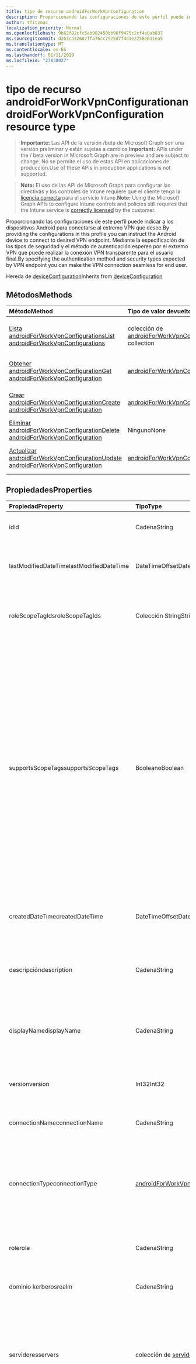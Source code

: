 ```yaml
---
title: tipo de recurso androidForWorkVpnConfiguration
description: Proporcionando las configuraciones de este perfil puede indicar a los dispositivos Android para conectarse al extremo VPN que desee. Mediante la especificación de los tipos de seguridad y el método de autenticación esperen por el extremo VPN que puede realizar la conexión VPN transparente para el usuario final.
author: tfitzmac
localization_priority: Normal
ms.openlocfilehash: 9b62f82cfc5ab982450bb96f9475c2cf4e0ab837
ms.sourcegitcommit: d2b3ca32602ffa76cc7925d7f4d1e2258e611ea5
ms.translationtype: MT
ms.contentlocale: es-ES
ms.lasthandoff: 01/11/2019
ms.locfileid: "27838027"
---
```

# <a name="androidforworkvpnconfiguration-resource-type"></a><span data-ttu-id="d7d5a-104">tipo de recurso androidForWorkVpnConfiguration</span><span class="sxs-lookup"><span data-stu-id="d7d5a-104">androidForWorkVpnConfiguration resource type</span></span>

> <span data-ttu-id="d7d5a-105">**Importante:** Las API de la versión /beta de Microsoft Graph son una versión preliminar y están sujetas a cambios.</span><span class="sxs-lookup"><span data-stu-id="d7d5a-105">**Important:** APIs under the / beta version in Microsoft Graph are in preview and are subject to change.</span></span> <span data-ttu-id="d7d5a-106">No se permite el uso de estas API en aplicaciones de producción.</span><span class="sxs-lookup"><span data-stu-id="d7d5a-106">Use of these APIs in production applications is not supported.</span></span>

> <span data-ttu-id="d7d5a-107">**Nota:** El uso de las API de Microsoft Graph para configurar las directivas y los controles de Intune requiere que el cliente tenga la [licencia correcta](https://go.microsoft.com/fwlink/?linkid=839381) para el servicio Intune.</span><span class="sxs-lookup"><span data-stu-id="d7d5a-107">**Note:** Using the Microsoft Graph APIs to configure Intune controls and policies still requires that the Intune service is [correctly licensed](https://go.microsoft.com/fwlink/?linkid=839381) by the customer.</span></span>

<span data-ttu-id="d7d5a-108">Proporcionando las configuraciones de este perfil puede indicar a los dispositivos Android para conectarse al extremo VPN que desee.</span><span class="sxs-lookup"><span data-stu-id="d7d5a-108">By providing the configurations in this profile you can instruct the Android device to connect to desired VPN endpoint.</span></span> <span data-ttu-id="d7d5a-109">Mediante la especificación de los tipos de seguridad y el método de autenticación esperen por el extremo VPN que puede realizar la conexión VPN transparente para el usuario final.</span><span class="sxs-lookup"><span data-stu-id="d7d5a-109">By specifying the authentication method and security types expected by VPN endpoint you can make the VPN connection seamless for end user.</span></span>

<span data-ttu-id="d7d5a-110">Hereda de [deviceConfiguration](../resources/intune-deviceconfig-deviceconfiguration.md)</span><span class="sxs-lookup"><span data-stu-id="d7d5a-110">Inherits from [deviceConfiguration](../resources/intune-deviceconfig-deviceconfiguration.md)</span></span>

## <a name="methods"></a><span data-ttu-id="d7d5a-111">Métodos</span><span class="sxs-lookup"><span data-stu-id="d7d5a-111">Methods</span></span>
|<span data-ttu-id="d7d5a-112">Método</span><span class="sxs-lookup"><span data-stu-id="d7d5a-112">Method</span></span>|<span data-ttu-id="d7d5a-113">Tipo de valor devuelto</span><span class="sxs-lookup"><span data-stu-id="d7d5a-113">Return Type</span></span>|<span data-ttu-id="d7d5a-114">Descripción</span><span class="sxs-lookup"><span data-stu-id="d7d5a-114">Description</span></span>|
|:---|:---|:---|
|[<span data-ttu-id="d7d5a-115">Lista androidForWorkVpnConfigurations</span><span class="sxs-lookup"><span data-stu-id="d7d5a-115">List androidForWorkVpnConfigurations</span></span>](../api/intune-deviceconfig-androidforworkvpnconfiguration-list.md)|<span data-ttu-id="d7d5a-116">colección de [androidForWorkVpnConfiguration](../resources/intune-deviceconfig-androidforworkvpnconfiguration.md)</span><span class="sxs-lookup"><span data-stu-id="d7d5a-116">[androidForWorkVpnConfiguration](../resources/intune-deviceconfig-androidforworkvpnconfiguration.md) collection</span></span>|<span data-ttu-id="d7d5a-117">Propiedades de la lista y relaciones de los objetos [androidForWorkVpnConfiguration](../resources/intune-deviceconfig-androidforworkvpnconfiguration.md) .</span><span class="sxs-lookup"><span data-stu-id="d7d5a-117">List properties and relationships of the [androidForWorkVpnConfiguration](../resources/intune-deviceconfig-androidforworkvpnconfiguration.md) objects.</span></span>|
|[<span data-ttu-id="d7d5a-118">Obtener androidForWorkVpnConfiguration</span><span class="sxs-lookup"><span data-stu-id="d7d5a-118">Get androidForWorkVpnConfiguration</span></span>](../api/intune-deviceconfig-androidforworkvpnconfiguration-get.md)|[<span data-ttu-id="d7d5a-119">androidForWorkVpnConfiguration</span><span class="sxs-lookup"><span data-stu-id="d7d5a-119">androidForWorkVpnConfiguration</span></span>](../resources/intune-deviceconfig-androidforworkvpnconfiguration.md)|<span data-ttu-id="d7d5a-120">Leer las propiedades y las relaciones del objeto [androidForWorkVpnConfiguration](../resources/intune-deviceconfig-androidforworkvpnconfiguration.md) .</span><span class="sxs-lookup"><span data-stu-id="d7d5a-120">Read properties and relationships of the [androidForWorkVpnConfiguration](../resources/intune-deviceconfig-androidforworkvpnconfiguration.md) object.</span></span>|
|[<span data-ttu-id="d7d5a-121">Crear androidForWorkVpnConfiguration</span><span class="sxs-lookup"><span data-stu-id="d7d5a-121">Create androidForWorkVpnConfiguration</span></span>](../api/intune-deviceconfig-androidforworkvpnconfiguration-create.md)|[<span data-ttu-id="d7d5a-122">androidForWorkVpnConfiguration</span><span class="sxs-lookup"><span data-stu-id="d7d5a-122">androidForWorkVpnConfiguration</span></span>](../resources/intune-deviceconfig-androidforworkvpnconfiguration.md)|<span data-ttu-id="d7d5a-123">Crear un nuevo objeto [androidForWorkVpnConfiguration](../resources/intune-deviceconfig-androidforworkvpnconfiguration.md) .</span><span class="sxs-lookup"><span data-stu-id="d7d5a-123">Create a new [androidForWorkVpnConfiguration](../resources/intune-deviceconfig-androidforworkvpnconfiguration.md) object.</span></span>|
|[<span data-ttu-id="d7d5a-124">Eliminar androidForWorkVpnConfiguration</span><span class="sxs-lookup"><span data-stu-id="d7d5a-124">Delete androidForWorkVpnConfiguration</span></span>](../api/intune-deviceconfig-androidforworkvpnconfiguration-delete.md)|<span data-ttu-id="d7d5a-125">Ninguno</span><span class="sxs-lookup"><span data-stu-id="d7d5a-125">None</span></span>|<span data-ttu-id="d7d5a-126">Elimina un [androidForWorkVpnConfiguration](../resources/intune-deviceconfig-androidforworkvpnconfiguration.md).</span><span class="sxs-lookup"><span data-stu-id="d7d5a-126">Deletes a [androidForWorkVpnConfiguration](../resources/intune-deviceconfig-androidforworkvpnconfiguration.md).</span></span>|
|[<span data-ttu-id="d7d5a-127">Actualizar androidForWorkVpnConfiguration</span><span class="sxs-lookup"><span data-stu-id="d7d5a-127">Update androidForWorkVpnConfiguration</span></span>](../api/intune-deviceconfig-androidforworkvpnconfiguration-update.md)|[<span data-ttu-id="d7d5a-128">androidForWorkVpnConfiguration</span><span class="sxs-lookup"><span data-stu-id="d7d5a-128">androidForWorkVpnConfiguration</span></span>](../resources/intune-deviceconfig-androidforworkvpnconfiguration.md)|<span data-ttu-id="d7d5a-129">Actualizar las propiedades de un objeto [androidForWorkVpnConfiguration](../resources/intune-deviceconfig-androidforworkvpnconfiguration.md) .</span><span class="sxs-lookup"><span data-stu-id="d7d5a-129">Update the properties of a [androidForWorkVpnConfiguration](../resources/intune-deviceconfig-androidforworkvpnconfiguration.md) object.</span></span>|

## <a name="properties"></a><span data-ttu-id="d7d5a-130">Propiedades</span><span class="sxs-lookup"><span data-stu-id="d7d5a-130">Properties</span></span>
|<span data-ttu-id="d7d5a-131">Propiedad</span><span class="sxs-lookup"><span data-stu-id="d7d5a-131">Property</span></span>|<span data-ttu-id="d7d5a-132">Tipo</span><span class="sxs-lookup"><span data-stu-id="d7d5a-132">Type</span></span>|<span data-ttu-id="d7d5a-133">Descripción</span><span class="sxs-lookup"><span data-stu-id="d7d5a-133">Description</span></span>|
|:---|:---|:---|
|<span data-ttu-id="d7d5a-134">id</span><span class="sxs-lookup"><span data-stu-id="d7d5a-134">id</span></span>|<span data-ttu-id="d7d5a-135">Cadena</span><span class="sxs-lookup"><span data-stu-id="d7d5a-135">String</span></span>|<span data-ttu-id="d7d5a-136">Clave de la entidad.</span><span class="sxs-lookup"><span data-stu-id="d7d5a-136">Key of the entity.</span></span> <span data-ttu-id="d7d5a-137">Heredado de [deviceConfiguration](../resources/intune-deviceconfig-deviceconfiguration.md)</span><span class="sxs-lookup"><span data-stu-id="d7d5a-137">Inherited from [deviceConfiguration](../resources/intune-deviceconfig-deviceconfiguration.md)</span></span>|
|<span data-ttu-id="d7d5a-138">lastModifiedDateTime</span><span class="sxs-lookup"><span data-stu-id="d7d5a-138">lastModifiedDateTime</span></span>|<span data-ttu-id="d7d5a-139">DateTimeOffset</span><span class="sxs-lookup"><span data-stu-id="d7d5a-139">DateTimeOffset</span></span>|<span data-ttu-id="d7d5a-140">Fecha y hora en la que se modificó el objeto por última vez.</span><span class="sxs-lookup"><span data-stu-id="d7d5a-140">DateTime the object was last modified.</span></span> <span data-ttu-id="d7d5a-141">Heredado de [deviceConfiguration](../resources/intune-deviceconfig-deviceconfiguration.md)</span><span class="sxs-lookup"><span data-stu-id="d7d5a-141">Inherited from [deviceConfiguration](../resources/intune-deviceconfig-deviceconfiguration.md)</span></span>|
|<span data-ttu-id="d7d5a-142">roleScopeTagIds</span><span class="sxs-lookup"><span data-stu-id="d7d5a-142">roleScopeTagIds</span></span>|<span data-ttu-id="d7d5a-143">Colección String</span><span class="sxs-lookup"><span data-stu-id="d7d5a-143">String collection</span></span>|<span data-ttu-id="d7d5a-144">Lista de etiquetas de ámbito para esta instancia de entidad.</span><span class="sxs-lookup"><span data-stu-id="d7d5a-144">List of Scope Tags for this Entity instance.</span></span> <span data-ttu-id="d7d5a-145">Heredado de [deviceConfiguration](../resources/intune-deviceconfig-deviceconfiguration.md)</span><span class="sxs-lookup"><span data-stu-id="d7d5a-145">Inherited from [deviceConfiguration](../resources/intune-deviceconfig-deviceconfiguration.md)</span></span>|
|<span data-ttu-id="d7d5a-146">supportsScopeTags</span><span class="sxs-lookup"><span data-stu-id="d7d5a-146">supportsScopeTags</span></span>|<span data-ttu-id="d7d5a-147">Booleano</span><span class="sxs-lookup"><span data-stu-id="d7d5a-147">Boolean</span></span>|<span data-ttu-id="d7d5a-148">Indica si la configuración del dispositivo subyacente admite la asignación de etiquetas de ámbito.</span><span class="sxs-lookup"><span data-stu-id="d7d5a-148">Indicates whether or not the underlying Device Configuration supports the assignment of scope tags.</span></span> <span data-ttu-id="d7d5a-149">No se permite la asignación a la propiedad ScopeTags cuando este valor es false y entidades no estará visibles para los usuarios con ámbito.</span><span class="sxs-lookup"><span data-stu-id="d7d5a-149">Assigning to the ScopeTags property is not allowed when this value is false and entities will not be visible to scoped users.</span></span> <span data-ttu-id="d7d5a-150">Esto se produce para las directivas de heredado creadas en Silverlight y se puede resolver por eliminar y volver a crear la directiva en el Portal de Azure.</span><span class="sxs-lookup"><span data-stu-id="d7d5a-150">This occurs for Legacy policies created in Silverlight and can be resolved by deleting and recreating the policy in the Azure Portal.</span></span> <span data-ttu-id="d7d5a-151">Esta propiedad es de sólo lectura.</span><span class="sxs-lookup"><span data-stu-id="d7d5a-151">This property is read-only.</span></span> <span data-ttu-id="d7d5a-152">Heredado de [deviceConfiguration](../resources/intune-deviceconfig-deviceconfiguration.md)</span><span class="sxs-lookup"><span data-stu-id="d7d5a-152">Inherited from [deviceConfiguration](../resources/intune-deviceconfig-deviceconfiguration.md)</span></span>|
|<span data-ttu-id="d7d5a-153">createdDateTime</span><span class="sxs-lookup"><span data-stu-id="d7d5a-153">createdDateTime</span></span>|<span data-ttu-id="d7d5a-154">DateTimeOffset</span><span class="sxs-lookup"><span data-stu-id="d7d5a-154">DateTimeOffset</span></span>|<span data-ttu-id="d7d5a-155">Fecha y hora en la que se creó el objeto.</span><span class="sxs-lookup"><span data-stu-id="d7d5a-155">DateTime the object was created.</span></span> <span data-ttu-id="d7d5a-156">Heredado de [deviceConfiguration](../resources/intune-deviceconfig-deviceconfiguration.md)</span><span class="sxs-lookup"><span data-stu-id="d7d5a-156">Inherited from [deviceConfiguration](../resources/intune-deviceconfig-deviceconfiguration.md)</span></span>|
|<span data-ttu-id="d7d5a-157">descripción</span><span class="sxs-lookup"><span data-stu-id="d7d5a-157">description</span></span>|<span data-ttu-id="d7d5a-158">Cadena</span><span class="sxs-lookup"><span data-stu-id="d7d5a-158">String</span></span>|<span data-ttu-id="d7d5a-159">Descripción proporcionada por el administrador de la configuración del dispositivo.</span><span class="sxs-lookup"><span data-stu-id="d7d5a-159">Admin provided description of the Device Configuration.</span></span> <span data-ttu-id="d7d5a-160">Heredado de [deviceConfiguration](../resources/intune-deviceconfig-deviceconfiguration.md)</span><span class="sxs-lookup"><span data-stu-id="d7d5a-160">Inherited from [deviceConfiguration](../resources/intune-deviceconfig-deviceconfiguration.md)</span></span>|
|<span data-ttu-id="d7d5a-161">displayName</span><span class="sxs-lookup"><span data-stu-id="d7d5a-161">displayName</span></span>|<span data-ttu-id="d7d5a-162">Cadena</span><span class="sxs-lookup"><span data-stu-id="d7d5a-162">String</span></span>|<span data-ttu-id="d7d5a-163">Nombre proporcionado por el administrador de la configuración del dispositivo.</span><span class="sxs-lookup"><span data-stu-id="d7d5a-163">Admin provided name of the device configuration.</span></span> <span data-ttu-id="d7d5a-164">Heredado de [deviceConfiguration](../resources/intune-deviceconfig-deviceconfiguration.md)</span><span class="sxs-lookup"><span data-stu-id="d7d5a-164">Inherited from [deviceConfiguration](../resources/intune-deviceconfig-deviceconfiguration.md)</span></span>|
|<span data-ttu-id="d7d5a-165">version</span><span class="sxs-lookup"><span data-stu-id="d7d5a-165">version</span></span>|<span data-ttu-id="d7d5a-166">Int32</span><span class="sxs-lookup"><span data-stu-id="d7d5a-166">Int32</span></span>|<span data-ttu-id="d7d5a-167">Versión de la configuración del dispositivo.</span><span class="sxs-lookup"><span data-stu-id="d7d5a-167">Version of the device configuration.</span></span> <span data-ttu-id="d7d5a-168">Heredado de [deviceConfiguration](../resources/intune-deviceconfig-deviceconfiguration.md)</span><span class="sxs-lookup"><span data-stu-id="d7d5a-168">Inherited from [deviceConfiguration](../resources/intune-deviceconfig-deviceconfiguration.md)</span></span>|
|<span data-ttu-id="d7d5a-169">connectionName</span><span class="sxs-lookup"><span data-stu-id="d7d5a-169">connectionName</span></span>|<span data-ttu-id="d7d5a-170">Cadena</span><span class="sxs-lookup"><span data-stu-id="d7d5a-170">String</span></span>|<span data-ttu-id="d7d5a-171">Nombre de la conexión que se muestra al usuario.</span><span class="sxs-lookup"><span data-stu-id="d7d5a-171">Connection name displayed to the user.</span></span>|
|<span data-ttu-id="d7d5a-172">connectionType</span><span class="sxs-lookup"><span data-stu-id="d7d5a-172">connectionType</span></span>|[<span data-ttu-id="d7d5a-173">androidForWorkVpnConnectionType</span><span class="sxs-lookup"><span data-stu-id="d7d5a-173">androidForWorkVpnConnectionType</span></span>](../resources/intune-deviceconfig-androidforworkvpnconnectiontype.md)|<span data-ttu-id="d7d5a-174">Tipo de conexión.</span><span class="sxs-lookup"><span data-stu-id="d7d5a-174">Connection type.</span></span> <span data-ttu-id="d7d5a-175">Los valores posibles son: `ciscoAnyConnect`, `pulseSecure`, `f5EdgeClient`, `dellSonicWallMobileConnect`, `checkPointCapsuleVpn`, `citrix`.</span><span class="sxs-lookup"><span data-stu-id="d7d5a-175">Possible values are: `ciscoAnyConnect`, `pulseSecure`, `f5EdgeClient`, `dellSonicWallMobileConnect`, `checkPointCapsuleVpn`, `citrix`.</span></span>|
|<span data-ttu-id="d7d5a-176">role</span><span class="sxs-lookup"><span data-stu-id="d7d5a-176">role</span></span>|<span data-ttu-id="d7d5a-177">Cadena</span><span class="sxs-lookup"><span data-stu-id="d7d5a-177">String</span></span>|<span data-ttu-id="d7d5a-178">Función de tipo de conexión se establece en impulsos seguro.</span><span class="sxs-lookup"><span data-stu-id="d7d5a-178">Role when connection type is set to Pulse Secure.</span></span>|
|<span data-ttu-id="d7d5a-179">dominio kerberos</span><span class="sxs-lookup"><span data-stu-id="d7d5a-179">realm</span></span>|<span data-ttu-id="d7d5a-180">Cadena</span><span class="sxs-lookup"><span data-stu-id="d7d5a-180">String</span></span>|<span data-ttu-id="d7d5a-181">Dominio Kerberos cuando se establece el tipo de conexión a impulsos seguro.</span><span class="sxs-lookup"><span data-stu-id="d7d5a-181">Realm when connection type is set to Pulse Secure.</span></span>|
|<span data-ttu-id="d7d5a-182">servidores</span><span class="sxs-lookup"><span data-stu-id="d7d5a-182">servers</span></span>|<span data-ttu-id="d7d5a-183">colección de [servidor de VPN](../resources/intune-deviceconfig-vpnserver.md)</span><span class="sxs-lookup"><span data-stu-id="d7d5a-183">[vpnServer](../resources/intune-deviceconfig-vpnserver.md) collection</span></span>|<span data-ttu-id="d7d5a-184">Lista de servidores VPN en la red.</span><span class="sxs-lookup"><span data-stu-id="d7d5a-184">List of VPN Servers on the network.</span></span> <span data-ttu-id="d7d5a-185">Asegúrese de que los usuarios finales pueden tener acceso a estas ubicaciones de red.</span><span class="sxs-lookup"><span data-stu-id="d7d5a-185">Make sure end users can access these network locations.</span></span> <span data-ttu-id="d7d5a-186">Esta colección puede contener un máximo de 500 elementos.</span><span class="sxs-lookup"><span data-stu-id="d7d5a-186">This collection can contain a maximum of 500 elements.</span></span>|
|<span data-ttu-id="d7d5a-187">huella digital</span><span class="sxs-lookup"><span data-stu-id="d7d5a-187">fingerprint</span></span>|<span data-ttu-id="d7d5a-188">Cadena</span><span class="sxs-lookup"><span data-stu-id="d7d5a-188">String</span></span>|<span data-ttu-id="d7d5a-189">Huella es una cadena que se usará para comprobar el servidor VPN puede ser de confianza, que sólo es aplicable al tipo de conexión es VPN Check Point con cápsula.</span><span class="sxs-lookup"><span data-stu-id="d7d5a-189">Fingerprint is a string that will be used to verify the VPN server can be trusted, which is only applicable when connection type is Check Point Capsule VPN.</span></span>|
|<span data-ttu-id="d7d5a-190">customData</span><span class="sxs-lookup"><span data-stu-id="d7d5a-190">customData</span></span>|<span data-ttu-id="d7d5a-191">colección [keyValue](../resources/intune-deviceconfig-keyvalue.md)</span><span class="sxs-lookup"><span data-stu-id="d7d5a-191">[keyValue](../resources/intune-deviceconfig-keyvalue.md) collection</span></span>|<span data-ttu-id="d7d5a-192">Datos personalizados al tipo de conexión se establece en Citrix.</span><span class="sxs-lookup"><span data-stu-id="d7d5a-192">Custom data when connection type is set to Citrix.</span></span> <span data-ttu-id="d7d5a-193">Esta colección puede contener un máximo de 25 elementos.</span><span class="sxs-lookup"><span data-stu-id="d7d5a-193">This collection can contain a maximum of 25 elements.</span></span>|
|<span data-ttu-id="d7d5a-194">customKeyValueData</span><span class="sxs-lookup"><span data-stu-id="d7d5a-194">customKeyValueData</span></span>|<span data-ttu-id="d7d5a-195">Colección [keyValuePair](../resources/intune-shared-keyvaluepair.md)</span><span class="sxs-lookup"><span data-stu-id="d7d5a-195">[keyValuePair](../resources/intune-shared-keyvaluepair.md) collection</span></span>|<span data-ttu-id="d7d5a-196">Datos personalizados al tipo de conexión se establece en Citrix.</span><span class="sxs-lookup"><span data-stu-id="d7d5a-196">Custom data when connection type is set to Citrix.</span></span> <span data-ttu-id="d7d5a-197">Esta colección puede contener un máximo de 25 elementos.</span><span class="sxs-lookup"><span data-stu-id="d7d5a-197">This collection can contain a maximum of 25 elements.</span></span>|
|<span data-ttu-id="d7d5a-198">authenticationMethod</span><span class="sxs-lookup"><span data-stu-id="d7d5a-198">authenticationMethod</span></span>|[<span data-ttu-id="d7d5a-199">vpnAuthenticationMethod</span><span class="sxs-lookup"><span data-stu-id="d7d5a-199">vpnAuthenticationMethod</span></span>](../resources/intune-deviceconfig-vpnauthenticationmethod.md)|<span data-ttu-id="d7d5a-200">Método de autenticación.</span><span class="sxs-lookup"><span data-stu-id="d7d5a-200">Authentication method.</span></span> <span data-ttu-id="d7d5a-201">Los valores posibles son: `certificate` y `usernameAndPassword`.</span><span class="sxs-lookup"><span data-stu-id="d7d5a-201">Possible values are: `certificate`, `usernameAndPassword`.</span></span>|

## <a name="relationships"></a><span data-ttu-id="d7d5a-202">Relaciones</span><span class="sxs-lookup"><span data-stu-id="d7d5a-202">Relationships</span></span>
|<span data-ttu-id="d7d5a-203">Relación</span><span class="sxs-lookup"><span data-stu-id="d7d5a-203">Relationship</span></span>|<span data-ttu-id="d7d5a-204">Tipo</span><span class="sxs-lookup"><span data-stu-id="d7d5a-204">Type</span></span>|<span data-ttu-id="d7d5a-205">Description</span><span class="sxs-lookup"><span data-stu-id="d7d5a-205">Description</span></span>|
|:---|:---|:---|
|<span data-ttu-id="d7d5a-206">groupAssignments</span><span class="sxs-lookup"><span data-stu-id="d7d5a-206">groupAssignments</span></span>|<span data-ttu-id="d7d5a-207">colección de [deviceConfigurationGroupAssignment](../resources/intune-deviceconfig-deviceconfigurationgroupassignment.md)</span><span class="sxs-lookup"><span data-stu-id="d7d5a-207">[deviceConfigurationGroupAssignment](../resources/intune-deviceconfig-deviceconfigurationgroupassignment.md) collection</span></span>|<span data-ttu-id="d7d5a-208">La lista de asignaciones de grupo para el perfil de configuración del dispositivo.</span><span class="sxs-lookup"><span data-stu-id="d7d5a-208">The list of group assignments for the device configuration profile.</span></span> <span data-ttu-id="d7d5a-209">Heredado de [deviceConfiguration](../resources/intune-deviceconfig-deviceconfiguration.md)</span><span class="sxs-lookup"><span data-stu-id="d7d5a-209">Inherited from [deviceConfiguration](../resources/intune-deviceconfig-deviceconfiguration.md)</span></span>|
|<span data-ttu-id="d7d5a-210">asignaciones</span><span class="sxs-lookup"><span data-stu-id="d7d5a-210">assignments</span></span>|<span data-ttu-id="d7d5a-211">Colección [deviceConfigurationAssignment](../resources/intune-deviceconfig-deviceconfigurationassignment.md)</span><span class="sxs-lookup"><span data-stu-id="d7d5a-211">[deviceConfigurationAssignment](../resources/intune-deviceconfig-deviceconfigurationassignment.md) collection</span></span>|<span data-ttu-id="d7d5a-212">La lista de tareas para el perfil de configuración del dispositivo.</span><span class="sxs-lookup"><span data-stu-id="d7d5a-212">The list of assignments for the device configuration profile.</span></span> <span data-ttu-id="d7d5a-213">Heredado de [deviceConfiguration](../resources/intune-deviceconfig-deviceconfiguration.md)</span><span class="sxs-lookup"><span data-stu-id="d7d5a-213">Inherited from [deviceConfiguration](../resources/intune-deviceconfig-deviceconfiguration.md)</span></span>|
|<span data-ttu-id="d7d5a-214">deviceStatuses</span><span class="sxs-lookup"><span data-stu-id="d7d5a-214">deviceStatuses</span></span>|<span data-ttu-id="d7d5a-215">Colección [deviceConfigurationDeviceStatus](../resources/intune-deviceconfig-deviceconfigurationdevicestatus.md)</span><span class="sxs-lookup"><span data-stu-id="d7d5a-215">[deviceConfigurationDeviceStatus](../resources/intune-deviceconfig-deviceconfigurationdevicestatus.md) collection</span></span>|<span data-ttu-id="d7d5a-216">Estado de instalación de configuración del dispositivo por dispositivo.</span><span class="sxs-lookup"><span data-stu-id="d7d5a-216">Device configuration installation status by device.</span></span> <span data-ttu-id="d7d5a-217">Heredado de [deviceConfiguration](../resources/intune-deviceconfig-deviceconfiguration.md)</span><span class="sxs-lookup"><span data-stu-id="d7d5a-217">Inherited from [deviceConfiguration](../resources/intune-deviceconfig-deviceconfiguration.md)</span></span>|
|<span data-ttu-id="d7d5a-218">userStatuses</span><span class="sxs-lookup"><span data-stu-id="d7d5a-218">userStatuses</span></span>|<span data-ttu-id="d7d5a-219">Colección [deviceConfigurationUserStatus](../resources/intune-deviceconfig-deviceconfigurationuserstatus.md)</span><span class="sxs-lookup"><span data-stu-id="d7d5a-219">[deviceConfigurationUserStatus](../resources/intune-deviceconfig-deviceconfigurationuserstatus.md) collection</span></span>|<span data-ttu-id="d7d5a-220">Estado de instalación de configuración de dispositivo por usuario.</span><span class="sxs-lookup"><span data-stu-id="d7d5a-220">Device configuration installation status by user.</span></span> <span data-ttu-id="d7d5a-221">Heredado de [deviceConfiguration](../resources/intune-deviceconfig-deviceconfiguration.md)</span><span class="sxs-lookup"><span data-stu-id="d7d5a-221">Inherited from [deviceConfiguration](../resources/intune-deviceconfig-deviceconfiguration.md)</span></span>|
|<span data-ttu-id="d7d5a-222">deviceStatusOverview</span><span class="sxs-lookup"><span data-stu-id="d7d5a-222">deviceStatusOverview</span></span>|[<span data-ttu-id="d7d5a-223">deviceConfigurationDeviceOverview</span><span class="sxs-lookup"><span data-stu-id="d7d5a-223">deviceConfigurationDeviceOverview</span></span>](../resources/intune-deviceconfig-deviceconfigurationdeviceoverview.md)|<span data-ttu-id="d7d5a-224">Información general sobre el estado de dispositivos de la configuración de dispositivo. Heredado de [deviceConfiguration](../resources/intune-deviceconfig-deviceconfiguration.md)</span><span class="sxs-lookup"><span data-stu-id="d7d5a-224">Device Configuration devices status overview Inherited from [deviceConfiguration](../resources/intune-deviceconfig-deviceconfiguration.md)</span></span>|
|<span data-ttu-id="d7d5a-225">userStatusOverview</span><span class="sxs-lookup"><span data-stu-id="d7d5a-225">userStatusOverview</span></span>|[<span data-ttu-id="d7d5a-226">deviceConfigurationUserOverview</span><span class="sxs-lookup"><span data-stu-id="d7d5a-226">deviceConfigurationUserOverview</span></span>](../resources/intune-deviceconfig-deviceconfigurationuseroverview.md)|<span data-ttu-id="d7d5a-227">Información general sobre el estado de usuarios de la configuración de dispositivo. Heredado de [deviceConfiguration](../resources/intune-deviceconfig-deviceconfiguration.md)</span><span class="sxs-lookup"><span data-stu-id="d7d5a-227">Device Configuration users status overview Inherited from [deviceConfiguration](../resources/intune-deviceconfig-deviceconfiguration.md)</span></span>|
|<span data-ttu-id="d7d5a-228">deviceSettingStateSummaries</span><span class="sxs-lookup"><span data-stu-id="d7d5a-228">deviceSettingStateSummaries</span></span>|<span data-ttu-id="d7d5a-229">Colección [settingStateDeviceSummary](../resources/intune-deviceconfig-settingstatedevicesummary.md)</span><span class="sxs-lookup"><span data-stu-id="d7d5a-229">[settingStateDeviceSummary](../resources/intune-deviceconfig-settingstatedevicesummary.md) collection</span></span>|<span data-ttu-id="d7d5a-230">Resumen de dispositivo sobre el estado de configuración de la configuración de dispositivo. Heredado de [deviceConfiguration](../resources/intune-deviceconfig-deviceconfiguration.md)</span><span class="sxs-lookup"><span data-stu-id="d7d5a-230">Device Configuration Setting State Device Summary Inherited from [deviceConfiguration](../resources/intune-deviceconfig-deviceconfiguration.md)</span></span>|
|<span data-ttu-id="d7d5a-231">identityCertificate</span><span class="sxs-lookup"><span data-stu-id="d7d5a-231">identityCertificate</span></span>|[<span data-ttu-id="d7d5a-232">androidForWorkCertificateProfileBase</span><span class="sxs-lookup"><span data-stu-id="d7d5a-232">androidForWorkCertificateProfileBase</span></span>](../resources/intune-deviceconfig-androidforworkcertificateprofilebase.md)|<span data-ttu-id="d7d5a-233">Certificado de identidad para la autenticación de cliente al método de autenticación es el certificado.</span><span class="sxs-lookup"><span data-stu-id="d7d5a-233">Identity certificate for client authentication when authentication method is certificate.</span></span>|

## <a name="json-representation"></a><span data-ttu-id="d7d5a-234">Representación JSON</span><span class="sxs-lookup"><span data-stu-id="d7d5a-234">JSON Representation</span></span>
<span data-ttu-id="d7d5a-235">Aquí tiene una representación JSON del recurso.</span><span class="sxs-lookup"><span data-stu-id="d7d5a-235">Here is a JSON representation of the resource.</span></span>
<!-- {
  "blockType": "resource",
  "keyProperty": "id",
  "@odata.type": "microsoft.graph.androidForWorkVpnConfiguration"
}
-->
``` json
{
  "@odata.type": "#microsoft.graph.androidForWorkVpnConfiguration",
  "id": "String (identifier)",
  "lastModifiedDateTime": "String (timestamp)",
  "roleScopeTagIds": [
    "String"
  ],
  "supportsScopeTags": true,
  "createdDateTime": "String (timestamp)",
  "description": "String",
  "displayName": "String",
  "version": 1024,
  "connectionName": "String",
  "connectionType": "String",
  "role": "String",
  "realm": "String",
  "servers": [
    {
      "@odata.type": "microsoft.graph.vpnServer",
      "description": "String",
      "address": "String",
      "isDefaultServer": true
    }
  ],
  "fingerprint": "String",
  "customData": [
    {
      "@odata.type": "microsoft.graph.keyValue",
      "key": "String",
      "value": "String"
    }
  ],
  "customKeyValueData": [
    {
      "@odata.type": "microsoft.graph.keyValuePair",
      "name": "String",
      "value": "String"
    }
  ],
  "authenticationMethod": "String"
}
```





